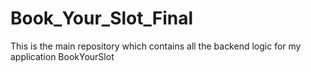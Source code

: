 # Book_Your_Slot_Final
This is the main repository which contains all the backend logic for my application BookYourSlot
